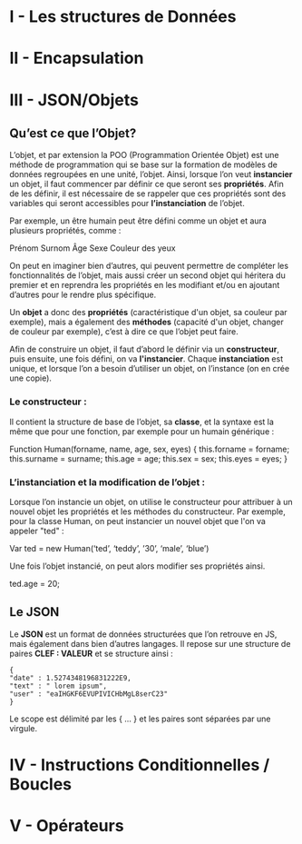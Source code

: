 # I - Les structures de Données


# II - Encapsulation


# III - JSON/Objets

## Qu’est ce que l’Objet?

L’objet, et par extension la POO (Programmation Orientée Objet) est une méthode de programmation qui se base sur la formation de modèles de données regroupées en une unité, l’objet.
Ainsi, lorsque l’on veut **instancier** un objet, il faut commencer par définir ce que seront ses **propriétés**. Afin de les définir, il est nécessaire de se rappeler que ces propriétés sont des variables qui seront accessibles pour **l’instanciation** de l’objet. 

Par exemple, un être humain peut être défini comme un objet et aura plusieurs propriétés, comme : 

Prénom
Surnom
Âge
Sexe
Couleur des yeux

On peut en imaginer bien d’autres, qui peuvent permettre de compléter les fonctionnalités de l’objet, mais aussi créer un second objet qui héritera du premier et en reprendra les propriétés en les modifiant et/ou en ajoutant d’autres pour le rendre plus spécifique.

Un **objet** a donc des **propriétés** (caractéristique d'un objet, sa couleur par exemple), mais a également des **méthodes** (capacité d'un objet, changer de couleur par exemple), c’est à dire ce que l’objet peut faire. 


Afin de construire un objet, il faut d’abord le définir via un **constructeur**, puis ensuite, une fois défini, on va **l'instancier**. Chaque **instanciation** est unique, et lorsque l’on a besoin d’utiliser un objet, on l’instance (on en crée une copie).

### Le constructeur : 

Il contient la structure de base de l’objet, sa **classe**, et la syntaxe est la même que pour une fonction, par exemple pour un humain générique : 

Function Human(forname, name, age, sex, eyes)  {
	this.forname = forname;
	this.surname = surname;
	this.age = age;
	this.sex = sex;
	this.eyes = eyes;
}

### L’instanciation et la modification de l’objet : 

Lorsque l’on instancie un objet, on utilise le constructeur pour attribuer à un nouvel objet les propriétés et les méthodes du constructeur.
Par exemple, pour la classe Human, on peut instancier un nouvel objet que l'on va appeler "ted" : 

Var ted = new Human(‘ted’, ‘teddy’, ’30’, ‘male’, ‘blue’)


Une fois l’objet instancié, on peut alors modifier ses propriétés ainsi.

ted.age = 20; 


## Le JSON

Le **JSON** est un format de données structurées que l’on retrouve en JS, mais également dans bien d’autres langages. 
Il repose sur une structure de paires **CLEF : VALEUR** et se structure ainsi : 


	{
	"date" : 1.5274348196831222E9,
	"text" : " lorem ipsum",
	"user" : "eaIHGKF6EVUPIVICHbMgL8serC23"	
	}


Le scope est délimité par les { … } et les paires sont séparées par une virgule.



# IV - Instructions Conditionnelles / Boucles


# V - Opérateurs


